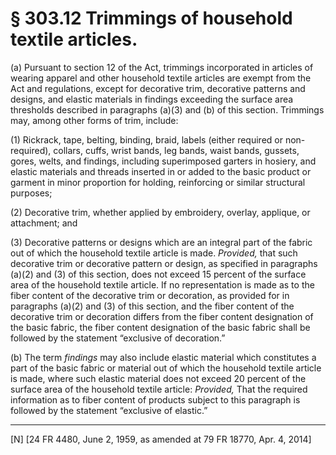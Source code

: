 # § 303.12   Trimmings of household textile articles.

(a) Pursuant to section 12 of the Act, trimmings incorporated in articles of wearing apparel and other household textile articles are exempt from the Act and regulations, except for decorative trim, decorative patterns and designs, and elastic materials in findings exceeding the surface area thresholds described in paragraphs (a)(3) and (b) of this section. Trimmings may, among other forms of trim, include:


(1) Rickrack, tape, belting, binding, braid, labels (either required or non-required), collars, cuffs, wrist bands, leg bands, waist bands, gussets, gores, welts, and findings, including superimposed garters in hosiery, and elastic materials and threads inserted in or added to the basic product or garment in minor proportion for holding, reinforcing or similar structural purposes;


(2) Decorative trim, whether applied by embroidery, overlay, applique, or attachment; and


(3) Decorative patterns or designs which are an integral part of the fabric out of which the household textile article is made. *Provided,* that such decorative trim or decorative pattern or design, as specified in paragraphs (a)(2) and (3) of this section, does not exceed 15 percent of the surface area of the household textile article. If no representation is made as to the fiber content of the decorative trim or decoration, as provided for in paragraphs (a)(2) and (3) of this section, and the fiber content of the decorative trim or decoration differs from the fiber content designation of the basic fabric, the fiber content designation of the basic fabric shall be followed by the statement “exclusive of decoration.”


(b) The term *findings* may also include elastic material which constitutes a part of the basic fabric or material out of which the household textile article is made, where such elastic material does not exceed 20 percent of the surface area of the household textile article: *Provided,* That the required information as to fiber content of products subject to this paragraph is followed by the statement “exclusive of elastic.”



---

[N] [24 FR 4480, June 2, 1959, as amended at 79 FR 18770, Apr. 4, 2014]




